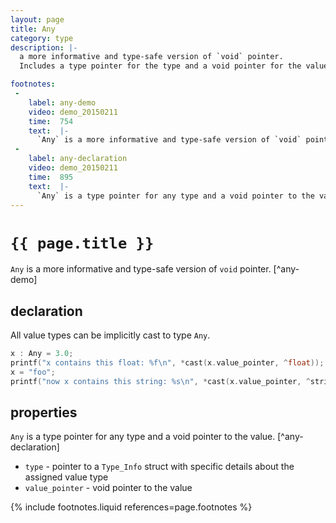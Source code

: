 ```yaml
---
layout: page
title: Any
category: type
description: |-
  a more informative and type-safe version of `void` pointer.
  Includes a type pointer for the type and a void pointer for the value.

footnotes:
 -
    label: any-demo
    video: demo_20150211
    time:  754
    text:  |-
      `Any` is a more informative and type-safe version of `void` pointer.
 -
    label: any-declaration
    video: demo_20150211
    time:  895
    text:  |-
      `Any` is a type pointer for any type and a void pointer to the value.
---
```


# `{{ page.title }}`

`Any` is a more informative and type-safe version of `void` pointer. [^any-demo]


## declaration

All value types can be implicitly cast to type `Any`.

```cpp
x : Any = 3.0;
printf("x contains this float: %f\n", *cast(x.value_pointer, ^float));
x = "foo";
printf("now x contains this string: %s\n", *cast(x.value_pointer, ^string));
```


## properties

`Any` is a type pointer for any type and a void pointer to the value. [^any-declaration]

- `type` - pointer to a `Type_Info` struct with specific details about the assigned value type
- `value_pointer` - void pointer to the value


{% include footnotes.liquid references=page.footnotes %}

